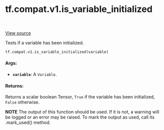 <div itemscope itemtype="http://developers.google.com/ReferenceObject">
<meta itemprop="name" content="tf.compat.v1.is_variable_initialized" />
<meta itemprop="path" content="Stable" />
</div>

# tf.compat.v1.is_variable_initialized

<!-- Insert buttons and diff -->

<table class="tfo-notebook-buttons tfo-api" align="left">
</table>

<a target="_blank" href="/code/stable/tensorflow/python/ops/variables.py">View source</a>



Tests if a variable has been initialized.

``` python
tf.compat.v1.is_variable_initialized(variable)
```



<!-- Placeholder for "Used in" -->


#### Args:


* <b>`variable`</b>: A `Variable`.


#### Returns:

Returns a scalar boolean Tensor, `True` if the variable has been
initialized, `False` otherwise.



**NOTE** The output of this function should be used.  If it is not, a warning will be logged or an error may be raised.  To mark the output as used, call its .mark_used() method.

